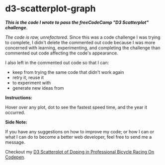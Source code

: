 # d3-scatterplot-graph

*__This is the code I wrote to pass the freeCodeCamp "D3 Scatterplot" challenge.__*

*The code is raw, unrefactored.* Since this was a code challenge I was trying to complete, I didn't delete the commented out code because I was more concerned with learning, experimenting, and completing the challenge than commented out code affecting the code's appearance. 

I also left in the commented out code so that I can:
* keep from trying the same code that didn't work again
* retry it, reuse it
* to experiment with
* generate new ideas from

**Instructions:** 

Hover over any plot, dot to see the fastest speed time, and the year it occurred.

**Side Note:** 

If you have any suggestions on how to improve my code; or how I can or what I can do to become a better web developer, feel free to send me a message. 

Checkout my [D3 Scatterplot of Doping in Professional Bicycle Racing On Codepen](https://codepen.io/nwbnwb/full/yLOwEEz).


